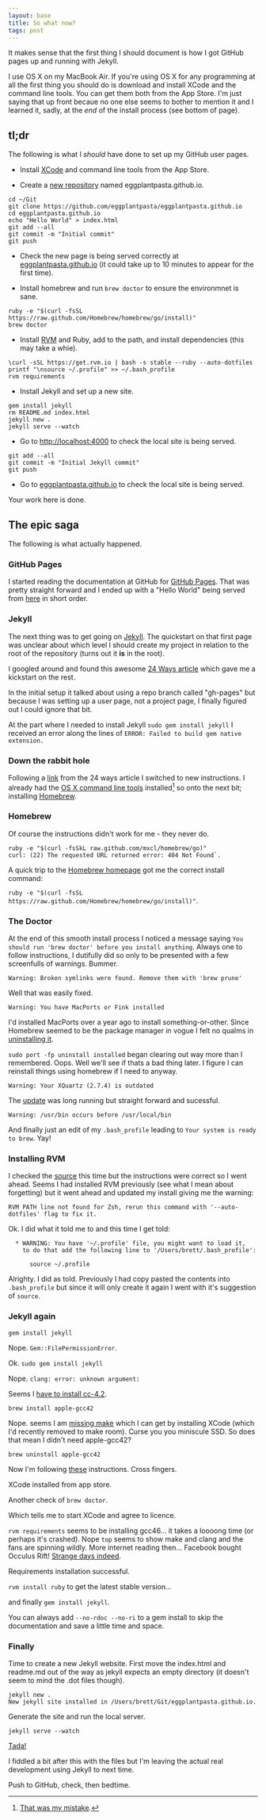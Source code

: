 ```yaml
---
layout: base
title: So what now?
tags: post
---
```


It makes sense that the first thing I should document is how I got GitHub pages up and running with Jekyll.

I use OS X on my MacBook Air. If you're using OS X for any programming at all the first thing you should do is download and install XCode and the command line tools. You can get them both from the App Store. I'm just saying that up front becaue no one else seems to bother to mention it and I learned it, sadly, at the *end* of the install process (see bottom of page).


## tl;dr

The following is what I *should* have done to set up my GitHub user pages.

* Install [XCode](https://itunes.apple.com/au/app/xcode/id497799835?mt=12) and command line tools from the App Store.

* Create a [new repository](https://github.com/new) named eggplantpasta.github.io.

```
cd ~/Git
git clone https://github.com/eggplantpasta/eggplantpasta.github.io
cd eggplantpasta.github.io
echo "Hello World" > index.html
git add --all
git commit -m "Initial commit"
git push
```

* Check the new page is being served correctly at [eggplantpasta.github.io](http://eggplantpasta.github.io) (it could take up to 10 minutes to appear for the first time).

* Install homebrew and run `brew doctor` to ensure the environmnet is sane.

```
ruby -e "$(curl -fsSL https://raw.github.com/Homebrew/homebrew/go/install)"
brew doctor
```

* Install [RVM](http://rvm.io) and Ruby, add to the path, and install dependencies (this may take a whie). 

```
\curl -sSL https://get.rvm.io | bash -s stable --ruby --auto-dotfiles
printf "\nsource ~/.profile" >> ~/.bash_profile
rvm requirements
```

* Install Jekyll and set up a new site.

```
gem install jekyll
rm README.md index.html
jekyll new .
jekyll serve --watch
```

* Go to [http://localhost:4000](http://localhost:4000) to check the local site is being served.

```
git add --all
git commit -m "Initial Jekyll commit"
git push
```

* Go to [eggplantpasta.github.io](http://eggplantpasta.github.io) to check the local site is being served.

Your work here is done.

## The epic saga

The following is what actually happened.

### GitHub Pages

I started reading the documentation at GitHub for [GitHub Pages](http://pages.github.com). That was pretty straight forward and I ended up with a "Hello World" being served from [here](http://eggplantpasta.github.io) in short order.

### Jekyll

The next thing was to get going on [Jekyll](http://jekyllrb.com). The quickstart on that first page was unclear about which level I should create my project in relation to the root of the repository (turns out it **is** in the root).

I googled around and found this awesome [24 Ways article](http://24ways.org/2013/get-started-with-github-pages/) which gave me a kickstart on the rest.

In the initial setup it talked about using a repo branch called "gh-pages" but because I was setting up a user page, not a project page, I finally figured out I could ignore that bit.

At the part where I needed to install Jekyll `sudo gem install jekyll` I received an error along the lines of `ERROR: Failed to build gem native extension.`

### Down the rabbit hole

Following a [link](http://andytaylor.me/2012/11/03/installing-ruby-and-jekyll/) from the 24 ways article I switched to new instructions. I already had the [OS X command line tools](https://developer.apple.com/downloads/index.action) installed[^1] so onto the next bit; installing [Homebrew](http://brew.sh).

### Homebrew

Of course the instructions didn't work for me - they never do.

```
ruby -e "$(curl -fsSkL raw.github.com/mxcl/homebrew/go)"
curl: (22) The requested URL returned error: 404 Not Found`.
```

A quick trip to the [Homebrew homepage](http://brew.sh) got me the correct install command:

`ruby -e "$(curl -fsSL https://raw.github.com/Homebrew/homebrew/go/install)"`.

### The Doctor

At the end of this smooth install process I noticed a message saying `You should run 'brew doctor' before you install anything`. Always one to follow instructions, I dutifully did so only to be presented with a few screenfulls of warnings. Bummer.

`Warning: Broken symlinks were found. Remove them with 'brew prune'`

Well that was easily fixed.

`Warning: You have MacPorts or Fink installed`

I'd installed MacPorts over a year ago to install something-or-other. Since Homebrew seemed to be the package manager in vogue I felt no qualms in [uninstalling it](https://guide.macports.org/chunked/installing.macports.uninstalling.html).

`sudo port -fp uninstall installed` began clearing out way more than I remembered. Oops. Well we'll see if thats a bad thing later. I figure I can reinstall things using homebrew if I need to anyway.

`Warning: Your XQuartz (2.7.4) is outdated`

The [update](https://xquartz.macosforge.org/landing/) was long running but straight forward and sucessful.

`Warning: /usr/bin occurs before /usr/local/bin`

And finally just an edit of my `.bash_profile` leading to `Your system is ready to brew`. Yay!

### Installing RVM

I checked the [source](http://rvm.io/rvm/install) this time but the instructions were correct so I went ahead. Seems I had installed RVM previously (see what I mean about forgetting) but it went ahead and updated my install giving me the warning: 

`RVM PATH line not found for Zsh, rerun this command with '--auto-dotfiles' flag to fix it.`

Ok. I did what it told me to and this time I get told:

```
  * WARNING: You have '~/.profile' file, you might want to load it,
    to do that add the following line to '/Users/brett/.bash_profile':

      source ~/.profile
```

Alrighty. I did as told. Previously I had copy pasted the contents into `.bash_profile` but since it will only create it again I went with it's suggestion of `source`.

### Jekyll again 

`gem install jekyll`

Nope. `Gem::FilePermissionError`.

Ok. `sudo gem install jekyll`

Nope. `clang: error: unknown argument:`

Seems I [have to install cc-4.2](http://stackoverflow.com/questions/21664841/unable-to-install-jekyll-on-mac-osx-10-9-1-with-xcode-and-rvm-installed).

`brew install apple-gcc42`

Nope. seems I am [missing make](http://stackoverflow.com/questions/10725767/error-installing-jekyll-native-extension-build) which I can get by installing XCode (which I'd recently removed to make room). Curse you you miniscule SSD. So does that mean I didn't need apple-gcc42?

`brew uninstall apple-gcc42`

Now I'm following [these](http://davidensinger.com/2013/03/installing-jekyll/) instructions. Cross fingers.

XCode installed from app store.

Another check of `brew doctor`.

Which tells me to start XCode and agree to licence.

`rvm requirements` seems to be installing gcc46... it takes a loooong time (or perhaps it's crashed). Nope `top` seems to show make and clang and the fans are spinning wildly. More internet reading then... Facebook bought Occulus Rift! [Strange days indeed](https://www.youtube.com/watch?v=gBCdlBrgEmE).

Requirements installation successful.

`rvm install ruby` to get the latest stable version...

and finally `gem install jekyll`.

You can always add `--no-rdoc --no-ri` to a gem install to skip the documentation and save a little time and space.

### Finally

Time to create a new Jekyll website. First move the index.html and readme.md out of the way as jekyll expects an empty directory (it doesn't seem to mind the .dot files though).

```
jekyll new .
New jekyll site installed in /Users/brett/Git/eggplantpasta.github.io.
```

Generate the site and run the local server.

`jekyll serve --watch`

[Tada!](http://localhost:4000)

I fiddled a bit after this with the files but I'm leaving the actual real development using Jekyll to next time.

Push to GitHub, check, then bedtime.

[^1]: [That was my mistake](https://www.youtube.com/watch?v=9AKQ2H4QW9M).